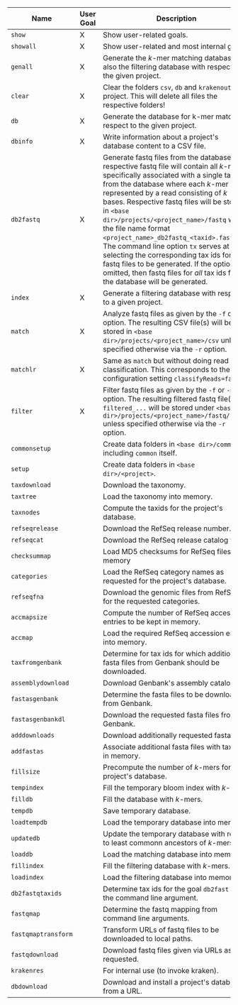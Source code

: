 |Name|User Goal|Description|
|-|-|-|
|`show`|X|Show user-related goals.|
|`showall`|X|Show user-related and most internal goals.|
|`genall`|X|Generate the *k*-mer matching database and also the filtering database with respect to the given project.|
|`clear`|X|Clear the folders `csv`, `db` and `krakenout`  of a project. This will delete all files the respective folders!|
|`db`|X|Generate the database for k-mer matching respect to the given project.|
|`dbinfo`|X|Write information about a project's database content to a CSV file.|
|`db2fastq`|X|Generate fastq files from the database. A respective fastq file will contain all *k*-mers specifically associated with a single tax id from the database where each *k*-mer is represented by a read consisting of *k* bases. Respective fastq files will be stored in `<base dir>/projects/<project_name>/fastq` with the file name format `<project_name>_db2fastq_<taxid>.fastq.gz`. The command line option `tx` serves at selecting the corresponding tax ids for the fastq files to be generated. If the option is omitted, then fastq files for *all* tax ids from the database will be generated.|
|`index`|X|Generate a filtering database with respect to a given project.|
|`match`|X|Analyze fastq files as given by the `-f` or `-m` option. The resulting CSV file(s) will be stored in `<base dir>/projects/<project_name>/csv` unless specified otherwise via the `-r` option.|
|`matchlr`|X|Same as `match` but without doing read classification. This corresponds to the configuration setting `classifyReads=false`.|
|`filter`|X|Filter fastq files as given by the `-f` or `-m` option. The resulting filtered fastq file(s) `filtered_...` will be stored under `<base dir>/projects/<project_name>/fastq/` unless specified otherwise via the `-r` option.|
|`commonsetup`||Create data folders in `<base dir>/common` including `common` itself.|
|`setup`||Create data folders in `<base dir>/<project>`.|
|`taxdownload`||Download the taxonomy.|
|`taxtree`||Load the taxonomy into memory.|
|`taxnodes`||Compute the taxids for the project's database.|
|`refseqrelease`||Download the RefSeq release number.|
|`refseqcat`||Download the RefSeq release catalog files.|
|`checksummap`||Load MD5 checksums for RefSeq files into memory|
|`categories`||Load the RefSeq category names as requested for the project's database.|
|`refseqfna`||Download the genomic files from RefSeq for the requested categories.|
|`accmapsize`||Compute the number of RefSeq accession entries to be kept in memory.|
|`accmap`||Load the required RefSeq accession entries into memory.|
|`taxfromgenbank`||Determine for tax ids for which additional fasta files from Genbank should be downloaded.|
|`assemblydownload`||Download Genbank's assembly catalog file.|
|`fastasgenbank`||Determine the fasta files to be downloaded from Genbank.|
|`fastasgenbankdl`||Download the requested fasta files from Genbank.|
|`adddownloads`||Download additionally requested fasta files.|
|`addfastas`||Associate additional fasta files with tax ids in memory.|
|`fillsize`||Precompute the number of *k*-mers for the project's database.|
|`tempindex`||Fill the temporary bloom index with *k*-mers.|
|`filldb`||Fill the database with *k*-mers.|
|`tempdb`||Save temporary database.|
|`loadtempdb`||Load the temporary database into memory.|
|`updatedb`||Update the temporary database with regard to least commonn ancestors of *k*-mers.|
|`loaddb`||Load the matching database into memory.|
|`fillindex`||Fill the filtering database with *k*-mers.|
|`loadindex`||Load the filtering database into memory.|
|`db2fastqtaxids`||Determine tax ids for the goal `db2fast` from the command line argument.|
|`fastqmap`||Determine the fastq mapping from command line arguments.|
|`fastqmaptransform`||Transform URLs of fastq files to be downloaded to local paths.|
|`fastqdownload`||Download fastq files given via URLs as requested.|
|`krakenres`||For internal use (to invoke kraken).|
|`dbdownload`||Download and install a project's database from a URL.|
